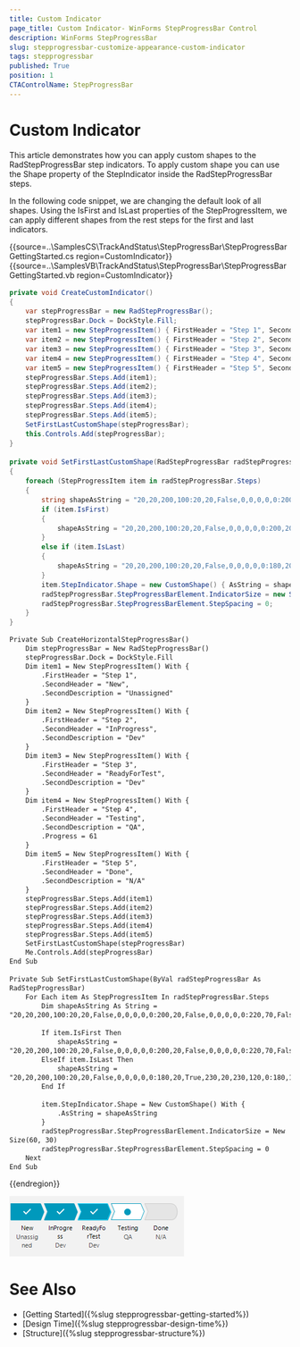 ```yaml
---
title: Custom Indicator 
page_title: Custom Indicator- WinForms StepProgressBar Control
description: WinForms StepProgressBar 
slug: stepprogressbar-customize-appearance-custom-indicator
tags: stepprogressbar
published: True
position: 1
CTAControlName: StepProgressBar
---
```


# Custom Indicator  

This article demonstrates how you can apply custom shapes to the RadStepProgressBar step indicators. To apply custom shape you can use the Shape property of the StepIndicator inside the RadStepProgressBar steps.

In the following code snippet, we are changing the default look of all shapes. Using the IsFirst and IsLast properties of the StepProgressItem, we can apply different shapes from the rest steps for the first and last indicators.

{{source=..\SamplesCS\TrackAndStatus\StepProgressBar\StepProgressBarGettingStarted.cs region=CustomIndicator}} 
{{source=..\SamplesVB\TrackAndStatus\StepProgressBar\StepProgressBarGettingStarted.vb region=CustomIndicator}} 

````C#
private void CreateCustomIndicator()
{
    var stepProgressBar = new RadStepProgressBar();
    stepProgressBar.Dock = DockStyle.Fill;
    var item1 = new StepProgressItem() { FirstHeader = "Step 1", SecondHeader = "New", SecondDescription = "Unassigned" };
    var item2 = new StepProgressItem() { FirstHeader = "Step 2", SecondHeader = "InProgress", SecondDescription = "Dev" };
    var item3 = new StepProgressItem() { FirstHeader = "Step 3", SecondHeader = "ReadyForTest", SecondDescription = "Dev" };
    var item4 = new StepProgressItem() { FirstHeader = "Step 4", SecondHeader = "Testing", SecondDescription = "QA", Progress = 61, };
    var item5 = new StepProgressItem() { FirstHeader = "Step 5", SecondHeader = "Done", SecondDescription = "N/A" };
    stepProgressBar.Steps.Add(item1);
    stepProgressBar.Steps.Add(item2);
    stepProgressBar.Steps.Add(item3);
    stepProgressBar.Steps.Add(item4);
    stepProgressBar.Steps.Add(item5);
    SetFirstLastCustomShape(stepProgressBar);
    this.Controls.Add(stepProgressBar);
}

private void SetFirstLastCustomShape(RadStepProgressBar radStepProgressBar)
{
    foreach (StepProgressItem item in radStepProgressBar.Steps)
    {
        string shapeAsString = "20,20,200,100:20,20,False,0,0,0,0,0:200,20,False,0,0,0,0,0:220,70,False,0,0,0,0,0:200,120,False,0,0,0,0,0:20,120,False,0,0,0,0,0:40,70,False,0,0,0,0,0:";
        if (item.IsFirst)
        {
            shapeAsString = "20,20,200,100:20,20,False,0,0,0,0,0:200,20,False,0,0,0,0,0:220,70,False,0,0,0,0,0:200,120,False,0,0,0,0,0:20,120,False,0,0,0,0,0:";
        }
        else if (item.IsLast)
        {
            shapeAsString = "20,20,200,100:20,20,False,0,0,0,0,0:180,20,True,230,20,230,120,0:180,120,False,0,0,0,0,0:20,120,False,0,0,0,0,0:40,70,False,0,0,0,0,0:";
        }
        item.StepIndicator.Shape = new CustomShape() { AsString = shapeAsString };
        radStepProgressBar.StepProgressBarElement.IndicatorSize = new Size(60, 30);
        radStepProgressBar.StepProgressBarElement.StepSpacing = 0;
    }
}

````
````VB.NET
Private Sub CreateHorizontalStepProgressBar()
	Dim stepProgressBar = New RadStepProgressBar()
	stepProgressBar.Dock = DockStyle.Fill
	Dim item1 = New StepProgressItem() With {
		.FirstHeader = "Step 1",
		.SecondHeader = "New",
		.SecondDescription = "Unassigned"
	}
	Dim item2 = New StepProgressItem() With {
		.FirstHeader = "Step 2",
		.SecondHeader = "InProgress",
		.SecondDescription = "Dev"
	}
	Dim item3 = New StepProgressItem() With {
		.FirstHeader = "Step 3",
		.SecondHeader = "ReadyForTest",
		.SecondDescription = "Dev"
	}
	Dim item4 = New StepProgressItem() With {
		.FirstHeader = "Step 4",
		.SecondHeader = "Testing",
		.SecondDescription = "QA",
		.Progress = 61
	}
	Dim item5 = New StepProgressItem() With {
		.FirstHeader = "Step 5",
		.SecondHeader = "Done",
		.SecondDescription = "N/A"
	}
	stepProgressBar.Steps.Add(item1)
	stepProgressBar.Steps.Add(item2)
	stepProgressBar.Steps.Add(item3)
	stepProgressBar.Steps.Add(item4)
	stepProgressBar.Steps.Add(item5)
	SetFirstLastCustomShape(stepProgressBar)
	Me.Controls.Add(stepProgressBar)
End Sub

Private Sub SetFirstLastCustomShape(ByVal radStepProgressBar As RadStepProgressBar)
	For Each item As StepProgressItem In radStepProgressBar.Steps
		Dim shapeAsString As String = "20,20,200,100:20,20,False,0,0,0,0,0:200,20,False,0,0,0,0,0:220,70,False,0,0,0,0,0:200,120,False,0,0,0,0,0:20,120,False,0,0,0,0,0:40,70,False,0,0,0,0,0:"

		If item.IsFirst Then
			shapeAsString = "20,20,200,100:20,20,False,0,0,0,0,0:200,20,False,0,0,0,0,0:220,70,False,0,0,0,0,0:200,120,False,0,0,0,0,0:20,120,False,0,0,0,0,0:"
		ElseIf item.IsLast Then
			shapeAsString = "20,20,200,100:20,20,False,0,0,0,0,0:180,20,True,230,20,230,120,0:180,120,False,0,0,0,0,0:20,120,False,0,0,0,0,0:40,70,False,0,0,0,0,0:"
		End If

		item.StepIndicator.Shape = New CustomShape() With {
			.AsString = shapeAsString
		}
		radStepProgressBar.StepProgressBarElement.IndicatorSize = New Size(60, 30)
		radStepProgressBar.StepProgressBarElement.StepSpacing = 0
	Next
End Sub

````

{{endregion}}

![stepprogressbar-progress-mode 001](images/stepprogressbar-appearance-customindicator001.png)

# See Also

* [Getting Started]({%slug stepprogressbar-getting-started%})
* [Design Time]({%slug stepprogressbar-design-time%}) 
* [Structure]({%slug stepprogressbar-structure%}) 
 
        
